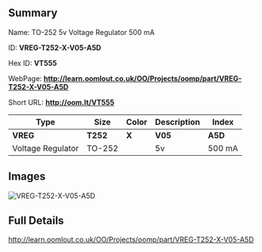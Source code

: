 

## Summary
 
Name: TO-252 5v Voltage Regulator 500 mA

ID: __VREG-T252-X-V05-A5D__

Hex ID: __VT555__

WebPage: __http://learn.oomlout.co.uk/OO/Projects/oomp/part/VREG-T252-X-V05-A5D__

Short URL: __http://oom.lt/VT555__


| Type   | Size   | Color   | Description   | Index   |    
| ----- | ------   | ------   | -----   | ----   |    
| __VREG__   					| __T252__   					| __X__    						| __V05__    					| __A5D__ |    
| Voltage Regulator		| TO-252	| 		| 5v	| 500 mA	|

## Images
![VREG-T252-X-V05-A5D](http://oomlout.com/oomp-gen/parts/VREG-T252-X-V05-A5D/VREG-T252-X-V05-A5D_420.jpg)

## Full Details

 http://learn.oomlout.co.uk/OO/Projects/oomp/part/VREG-T252-X-V05-A5D

